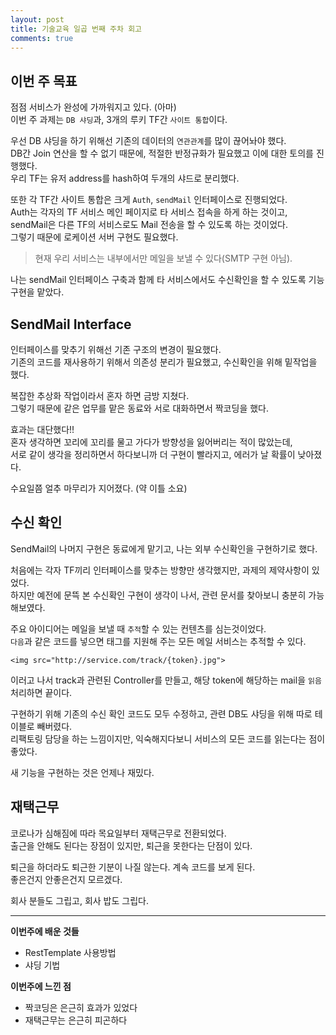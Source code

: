 ```yaml
---
layout: post
title: 기술교육 일곱 번째 주차 회고
comments: true
---
```

## 이번 주 목표
점점 서비스가 완성에 가까워지고 있다. (아마)<br>
이번 주 과제는 `DB 샤딩`과, 3개의 루키 TF간 `사이트 통합`이다.

우선 DB 샤딩을 하기 위해선 기존의 데이터의 `연관관계`를 많이 끊어놔야 했다. <br>
DB간 Join 연산을 할 수 없기 때문에, 적절한 반정규화가 필요했고 이에 대한 토의를 진행했다. <br>
우리 TF는 유저 address를 hash하여 두개의 샤드로 분리했다.

또한 각 TF간 사이트 통합은 크게 `Auth`, `sendMail` 인터페이스로 진행되었다. <br>
Auth는 각자의 TF 서비스 메인 페이지로 타 서비스 접속을 하게 하는 것이고, <br>
sendMail은 다른 TF의 서비스로도 Mail 전송을 할 수 있도록 하는 것이었다. <br>
그렇기 때문에 로케이션 서버 구현도 필요했다.

> 현재 우리 서비스는 내부에서만 메일을 보낼 수 있다(SMTP 구현 아님).

나는 sendMail 인터페이스 구축과 함께 타 서비스에서도 수신확인을 할 수 있도록 기능 구현을 맡았다.

## SendMail Interface
인터페이스를 맞추기 위해선 기존 구조의 변경이 필요했다.<br>
기존의 코드를 재사용하기 위해서 의존성 분리가 필요했고, 수신확인을 위해 밑작업을 했다.

복잡한 추상화 작업이라서 혼자 하면 금방 지쳤다. <br>
그렇기 때문에 같은 업무를 맡은 동료와 서로 대화하면서 짝코딩을 했다.

효과는 대단했다!!<br>
혼자 생각하면 꼬리에 꼬리를 물고 가다가 방향성을 잃어버리는 적이 많았는데, <br>
서로 같이 생각을 정리하면서 하다보니까 더 구현이 빨라지고, 에러가 날 확률이 낮아졌다.

수요일쯤 얼추 마무리가 지어졌다. (약 이틀 소요)

## 수신 확인
SendMail의 나머지 구현은 동료에게 맡기고, 나는 외부 수신확인을 구현하기로 했다. <br>

처음에는 각자 TF끼리 인터페이스를 맞추는 방향만 생각했지만, 과제의 제약사항이 있었다. <br>
하지만 예전에 문뜩 본 수신확인 구현이 생각이 나서, 관련 문서를 찾아보니 충분히 가능해보였다.

주요 아이디어는 메일을 보낼 때 `추적`할 수 있는 컨텐츠를 심는것이었다. <br>
`다음`과 같은 코드를 넣으면 태그를 지원해 주는 모든 메일 서비스는 추적할 수 있다. <br>
``` 
<img src="http://service.com/track/{token}.jpg">
```
이러고 나서 track과 관련된 Controller를 만들고, 해당 token에 해당하는 mail을 `읽음` 처리하면 끝이다.

구현하기 위해 기존의 수신 확인 코드도 모두 수정하고, 관련 DB도 샤딩을 위해 따로 테이블로 빼버렸다.<br>
리팩토링 담당을 하는 느낌이지만, 익숙해지다보니 서비스의 모든 코드를 읽는다는 점이 좋았다.

새 기능을 구현하는 것은 언제나 재밌다.

## 재택근무
코로나가 심해짐에 따라 목요일부터 재택근무로 전환되었다. <br>
출근을 안해도 된다는 장점이 있지만, 퇴근을 못한다는 단점이 있다.

퇴근을 하더라도 퇴근한 기분이 나질 않는다. 계속 코드를 보게 된다. <br>
좋은건지 안좋은건지 모르겠다.

회사 분들도 그립고, 회사 밥도 그립다.

---

**이번주에 배운 것들**
* RestTemplate 사용방법
* 샤딩 기법

**이번주에 느낀 점**
* 짝코딩은 은근히 효과가 있었다
* 재택근무는 은근히 피곤하다
